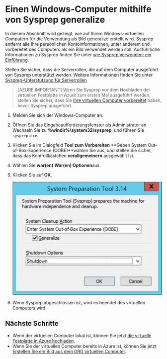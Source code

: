 <properties
    pageTitle="Einem Windows virtuelle Festplatte generalize | Microsoft Azure"
    description="Sie lernen, wie Sysprep verwenden, um einen Windows virtuellen Computer zur Verwendung mit dem Modell zur Bereitstellung von Ressourcenmanager generalize."
    services="virtual-machines-windows"
    documentationCenter=""
    authors="cynthn"
    manager="timlt"
    editor="tysonn"
    tags="azure-resource-manager"/>

<tags
    ms.service="virtual-machines-windows"
    ms.workload="infrastructure-services"
    ms.tgt_pltfrm="vm-windows"
    ms.devlang="na"
    ms.topic="article"
    ms.date="10/20/2016"
    ms.author="cynthn"/>
    
    
    
    
# <a name="generalize-a-windows-virtual-machine-using-sysprep"></a>Einen Windows-Computer mithilfe von Sysprep generalize

In diesem Abschnitt wird gezeigt, wie auf Ihrem Windows-virtuellen Computern für die Verwendung als Bild generalize erstellt wird. Sysprep entfernt alle Ihre persönlichen Kontoinformationen, unter anderem und vorbereitet des Computers als ein Bild verwendet werden soll. Ausführliche Informationen zu Sysprep finden Sie unter [wie Sysprep verwenden: ein Einführung](http://technet.microsoft.com/library/bb457073.aspx).

Stellen Sie sicher, dass die Serverrollen, die auf dem Computer ausgeführt von Sysprep unterstützt werden. Weitere Informationen finden Sie unter [Sysprep-Unterstützung für Serverrollen](https://msdn.microsoft.com/windows/hardware/commercialize/manufacture/desktop/sysprep-support-for-server-roles)

>[AZURE.IMPORTANT] Wenn Sie Sysprep vor dem Hochladen der virtuellen Festplatte in Azure zum ersten Mal ausgeführt werden, stellen Sie sicher, dass Sie [Ihre virtuellen Computer vorbereitet](virtual-machines-windows-prepare-for-upload-vhd-image.md) haben, bevor Sysprep ausgeführt. 

1. Melden Sie sich der Windows-Computer an.

2. Öffnen Sie das Eingabeaufforderungsfenster als Administrator an. Wechseln Sie zu **%windir%\system32\sysprep**, und führen Sie `sysprep.exe`.

3. Klicken Sie im Dialogfeld **Tool zum Vorbereiten** **Geben System Out-of-Box-Experience (OOBE)**wählen Sie aus, und stellen Sie sicher, dass das Kontrollkästchen **verallgemeinern** ausgewählt ist.

4. Wählen Sie **war(en)** **War(en) Optionen**aus.

5. Klicken Sie auf **OK**.

    ![Starten Sie Sysprep](./media/virtual-machines-windows-upload-image/sysprepgeneral.png)

6. Wenn Sysprep abgeschlossen ist, wird es beendet des virtuellen Computers wird. 

## <a name="next-steps"></a>Nächste Schritte

- Wenn der virtuellen Computer lokal ist, können Sie jetzt [die virtuelle Festplatte in Azure hochladen](virtual-machines-windows-upload-image.md).
- Wenn Sie der virtuellen Computer bereits in Azure ist, können Sie jetzt [Erstellen Sie ein Bild aus dem GRG virtuellen Computer](virtual-machines-windows-capture-image.md).